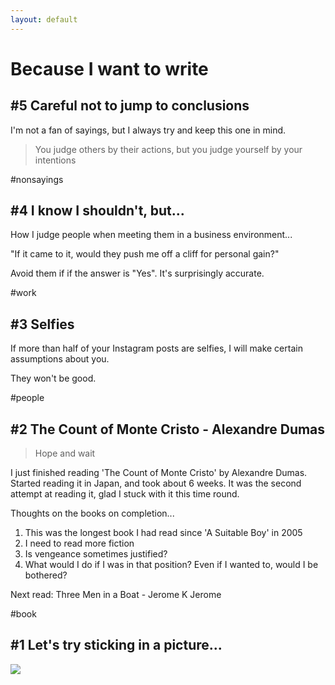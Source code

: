 ```yaml
---
layout: default
---
```


# [](#header-1)Because I want to write

## [](#header-2)#5 Careful not to jump to conclusions

I'm not a fan of sayings, but I always try and keep this one in mind.

> You judge others by their actions, but you judge yourself by your intentions

#nonsayings

## [](#header-2)#4 I know I shouldn't, but...

How I judge people when meeting them in a business environment...

"If it came to it, would they push me off a cliff for personal gain?"

Avoid them if if the answer is "Yes". It's surprisingly accurate.

#work

## [](#header-2)#3 Selfies

If more than half of your Instagram posts are selfies, I will make certain assumptions about you.

They won't be good.

#people

## [](#header-2)#2 The Count of Monte Cristo - Alexandre Dumas

> Hope and wait

I just finished reading 'The Count of Monte Cristo' by Alexandre Dumas. Started reading it in Japan, and took about 6 weeks. It was the second attempt at reading it, glad I stuck with it this time round. 

Thoughts on the books on completion...
1.   This was the longest book I had read since 'A Suitable Boy' in 2005
1.   I need to read more fiction
1.   Is vengeance sometimes justified?
1.   What would I do if I was in that position? Even if I wanted to, would I be bothered?

Next read: Three Men in a Boat - Jerome K Jerome

#book

## [](#header-2)#1 Let's try sticking in a picture... 

![](https://upload.wikimedia.org/wikipedia/en/7/71/Golconde.jpg)
